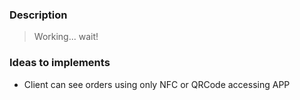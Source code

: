 ### Description
> Working... wait!

### Ideas to implements 
- Client can see orders using only NFC or QRCode accessing APP